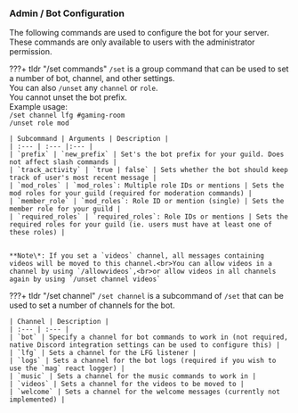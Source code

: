 ### Admin / Bot Configuration

The following commands are used to configure the bot for your server.  
These commands are only available to users with the administrator permission.  

???+ tldr "/set commands"
    `/set` is a group command that can be used to set a number of bot, channel, and other settings.  
    You can also `/unset` any `channel` or `role`.  
    You cannot unset the bot prefix.  
    Example usage:  
        `/set channel lfg #gaming-room`  
        `/unset role mod`  
    
    | Subcommand | Arguments | Description |
    | :--- | :--- |:--- |
    | `prefix` | `new_prefix` | Set's the bot prefix for your guild. Does not affect slash commands | 
    | `track_activity` | `true | false` | Sets whether the bot should keep track of user's most recent message |
    | `mod_roles` | `mod_roles`: Multiple role IDs or mentions | Sets the mod roles for your guild (required for moderation commands) | 
    | `member_role` | `mod_roles`: Role ID or mention (single) | Sets the member role for your guild |
    | `required_roles` | `required_roles`: Role IDs or mentions | Sets the required roles for your guild (ie. users must have at least one of these roles) |


    **Note\*: If you set a `videos` channel, all messages containing videos will be moved to this channel.<br>You can allow videos in a channel by using `/allowvideos`,<br>or allow videos in all channels again by using `/unset channel videos`

???+ tldr "/set channel"
    `/set channel` is a subcommand of `/set` that can be used to set a number of channels for the bot.
    
    | Channel | Description |
    | :--- | :--- |
    | `bot` | Specify a channel for bot commands to work in (not required, native Discord integration settings can be used to configure this) |
    | `lfg` | Sets a channel for the LFG listener |
    | `logs` | Sets a channel for the bot logs (required if you wish to use the `mag` react logger) |
    | `music` | Sets a channel for the music commands to work in |
    | `videos` | Sets a channel for the videos to be moved to |
    | `welcome` | Sets a channel for the welcome messages (currently not implemented) |
